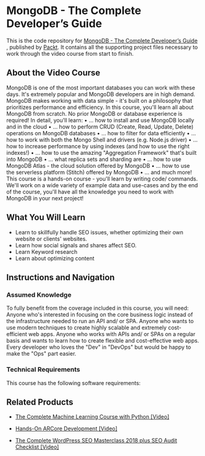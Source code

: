 # MongoDB - The Complete Developer’s Guide 
This is the code repository for [MongoDB - The Complete Developer’s Guide ](https://www.packtpub.com/all/complete-wordpress-seo-masterclass-2018-plus-seo-audit-checklist-video?utm_source=github&utm_medium=repository&utm_campaign=9781789804331), published by [Packt](https://www.packtpub.com/?utm_source=github). It contains all the supporting project files necessary to work through the video course from start to finish.
## About the Video Course
MongoDB is one of the most important databases you can work with these days. It's extremely popular and MongoDB developers are in high demand. MongoDB makes working with data simple - it's built on a philosophy that prioritizes performance and efficiency.
In this course, you'll learn all about MongoDB from scratch. No prior MongoDB or database experience is required!
In detail, you'll learn:
•	... how to install and use MongoDB locally and in the cloud
•	... how to perform CRUD (Create, Read, Update, Delete) operations on MongoDB databases
•	... how to filter for data efficiently
•	... how to work with both the Mongo Shell and drivers (e.g. Node.js driver)
•	... how to increase performance by using indexes (and how to use the right indexes!)
•	... how to use the amazing "Aggregation Framework" that's built into MongoDB
•	... what replica sets and sharding are
•	... how to use MongoDB Atlas - the cloud solution offered by MongoDB
•	... how to use the serverless platform (Stitch) offered by MongoDB
•	... and much more!
This course is a hands-on course - you'll learn by writing code/ commands. We'll work on a wide variety of example data and use-cases and by the end of the course, you'll have all the knowledge you need to work with MongoDB in your next project!


<H2>What You Will Learn</H2>
<DIV class=book-info-will-learn-text>
<UL>
<LI>Learn to skillfully handle SEO issues, whether optimizing their own website or clients' websites. 
<LI>Learn how social signals and shares affect SEO. 
<LI>Learn Keyword research 
<LI>Learn about optimizing content </LI></UL></DIV>

## Instructions and Navigation
### Assumed Knowledge
To fully benefit from the coverage included in this course, you will need:<br/>
Anyone who's interested in focusing on the core business logic instead of the infrastructure needed to run an API and/ or SPA. Anyone who wants to use modern techniques to create highly scalable and extremely cost-efficient web apps. Anyone who works with APIs and/ or SPAs on a regular basis and wants to learn how to create flexible and cost-effective web apps. Every developer who loves the "Dev" in "DevOps" but would be happy to make the "Ops" part easier.
### Technical Requirements
This course has the following software requirements:<br/>
                 

## Related Products
* [The Complete Machine Learning Course with Python [Video]](https://www.packtpub.com/all/complete-wordpress-seo-masterclass-2018-plus-seo-audit-checklist-video?utm_source=github&utm_medium=repository&utm_campaign=9781789804331)

* [Hands-On ARCore Development [Video]](https://www.packtpub.com/all/complete-wordpress-seo-masterclass-2018-plus-seo-audit-checklist-video?utm_source=github&utm_medium=repository&utm_campaign=9781789804331)

* [The Complete WordPress SEO Masterclass 2018 plus SEO Audit Checklist [Video]](https://www.packtpub.com/all/complete-wordpress-seo-masterclass-2018-plus-seo-audit-checklist-video?utm_source=github&utm_medium=repository&utm_campaign=9781789804331)

